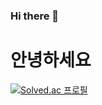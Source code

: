 ### Hi there 👋

<h1> 안녕하세요 </h1>

[![Solved.ac
프로필](http://mazassumnida.wtf/api/generate_badge?boj={dgs2288})](https://solved.ac/{dgs2288})

<!--
**challduck/challduck** is a ✨ _special_ ✨ repository because its `README.md` (this file) appears on your GitHub profile.


Here are some ideas to get you started:

- 🔭 I’m currently working on ...
- 🌱 I’m currently learning ...
- 👯 I’m looking to collaborate on ...
- 🤔 I’m looking for help with ...
- 💬 Ask me about ...
- 📫 How to reach me: ...
- 😄 Pronouns: ...
- ⚡ Fun fact: ...
-->
